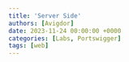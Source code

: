 ```yaml
---
title: 'Server Side'
authors: [Avigdor]
date: 2023-11-24 00:00:00 +0000
categories: [Labs, Portswigger]
tags: [web]
---
```



